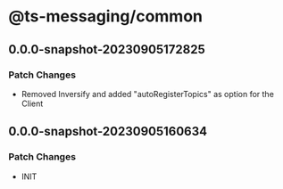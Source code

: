 # @ts-messaging/common

## 0.0.0-snapshot-20230905172825

### Patch Changes

- Removed Inversify and added "autoRegisterTopics" as option for the Client

## 0.0.0-snapshot-20230905160634

### Patch Changes

- INIT
